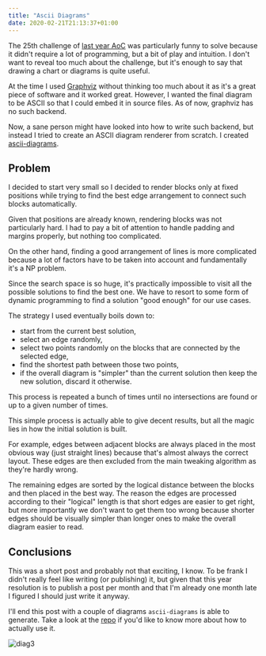 ```yaml
---
title: "Ascii Diagrams"
date: 2020-02-21T21:13:37+01:00
---
```


The 25th challenge of [last year AoC](https://adventofcode.com/2019/) was
particularly funny to solve because it didn't require a lot of programming, but
a bit of play and intuition. I don't want to reveal too much about the
challenge, but it's enough to say that drawing a chart or diagrams is quite
useful.

At the time I used [Graphviz](https://www.graphviz.org/) without thinking too
much about it as it's a great piece of software and it worked great. However, I
wanted the final diagram to be ASCII so that I could embed it in source files.
As of now, graphviz has no such backend.

Now, a sane person might have looked into how to write such backend, but
instead I tried to create an ASCII diagram renderer from scratch. I created
[ascii-diagrams](github.com/d-dorazio/ascii-diagrams).


## Problem

I decided to start very small so I decided to render blocks only at fixed
positions while trying to find the best edge arrangement to connect such blocks
automatically.

Given that positions are already known, rendering blocks was not particularly
hard. I had to pay a bit of attention to handle padding and margins properly,
but nothing too complicated.

On the other hand, finding a good arrangement of lines is more complicated
because a lot of factors have to be taken into account and fundamentally it's a
NP problem.

Since the search space is so huge, it's practically impossible to visit all the
possible solutions to find the best one. We have to resort to some form of
dynamic programming to find a solution "good enough" for our use cases.

The strategy I used eventually boils down to:
- start from the current best solution,
- select an edge randomly,
- select two points randomly on the blocks that are connected by the selected
  edge,
- find the shortest path between those two points,
- if the overall diagram is "simpler" than the current solution then keep the
  new solution, discard it otherwise.

This process is repeated a bunch of times until no intersections are found or
up to a given number of times.

This simple process is actually able to give decent results, but all the magic
lies in how the initial solution is built.

For example, edges between adjacent blocks are always placed in the most
obvious way (just straight lines) because that's almost always the correct
layout. These edges are then excluded from the main tweaking algorithm as
they're hardly wrong.

The remaining edges are sorted by the logical distance between the blocks and
then placed in the best way. The reason the edges are processed according to
their "logical" length is that short edges are easier to get right, but more
importantly we don't want to get them too wrong because shorter edges should be
visually simpler than longer ones to make the overall diagram easier to read.


## Conclusions

This was a short post and probably not that exciting, I know. To be frank I
didn't really feel like writing (or publishing) it, but given that this year
resolution is to publish a post per month and that I'm already one month late I
figured I should just write it anyway.

I'll end this post with a couple of diagrams `ascii-diagrams` is able to
generate.  Take a look at the
[repo](https://github.com/d-dorazio/ascii-diagrams) if you'd like to know more
about how to actually use it.

![diag3](diag3.png)
